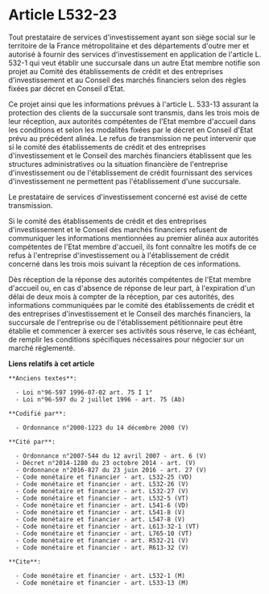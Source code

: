 # Article L532-23

Tout prestataire de services d'investissement ayant son siège social sur le territoire de la France métropolitaine et des
départements d'outre mer et autorisé à fournir des services d'investissement en application de l'article L. 532-1 qui veut
établir une succursale dans un autre Etat membre notifie son projet au Comité des établissements de crédit et des entreprises
d'investissement et au Conseil des marchés financiers selon des règles fixées par décret en Conseil d'Etat.

Ce projet ainsi que les informations prévues à l'article L. 533-13 assurant la protection des clients de la succursale sont
transmis, dans les trois mois de leur réception, aux autorités compétentes de l'Etat membre d'accueil dans les conditions et
selon les modalités fixées par le décret en Conseil d'Etat prévu au précédent alinéa. Le refus de transmission ne peut
intervenir que si le comité des établissements de crédit et des entreprises d'investissement et le Conseil des marchés
financiers établissent que les structures administratives ou la situation financière de l'entreprise d'investissement ou de
l'établissement de crédit fournissant des services d'investissement ne permettent pas l'établissement d'une succursale.

Le prestataire de services d'investissement concerné est avisé de cette transmission.

Si le comité des établissements de crédit et des entreprises d'investissement et le Conseil des marchés financiers refusent
de communiquer les informations mentionnées au premier alinéa aux autorités compétentes de l'Etat membre d'accueil, ils font
connaître les motifs de ce refus à l'entreprise d'investissement ou à l'établissement de crédit concerné dans les trois mois
suivant la réception de ces informations.

Dès réception de la réponse des autorités compétentes de l'Etat membre d'accueil ou, en cas d'absence de réponse de leur
part, à l'expiration d'un délai de deux mois à compter de la réception, par ces autorités, des informations communiquées par
le comité des établissements de crédit et des entreprises d'investissement et le Conseil des marchés financiers, la
succursale de l'entreprise ou de l'établissement pétitionnaire peut être établie et commencer à exercer ses activités sous
réserve, le cas échéant, de remplir les conditions spécifiques nécessaires pour négocier sur un marché réglementé.

**Liens relatifs à cet article**

	**Anciens textes**:

	  - Loi n°96-597 1996-07-02 art. 75 I 1°
	  - Loi n°96-597 du 2 juillet 1996 - art. 75 (Ab)

	**Codifié par**:

	  - Ordonnance n°2000-1223 du 14 décembre 2000 (V)

	**Cité par**:

	  - Ordonnance n°2007-544 du 12 avril 2007 - art. 6 (V)
	  - Décret n°2014-1280 du 23 octobre 2014 - art. (V)
	  - Ordonnance n°2016-827 du 23 juin 2016 - art. 27 (V)
	  - Code monétaire et financier - art. L532-25 (VD)
	  - Code monétaire et financier - art. L532-26 (V)
	  - Code monétaire et financier - art. L532-27 (V)
	  - Code monétaire et financier - art. L532-5 (VT)
	  - Code monétaire et financier - art. L541-6 (VD)
	  - Code monétaire et financier - art. L541-8 (V)
	  - Code monétaire et financier - art. L547-8 (V)
	  - Code monétaire et financier - art. L613-32-1 (VT)
	  - Code monétaire et financier - art. L765-10 (VT)
	  - Code monétaire et financier - art. R532-21 (V)
	  - Code monétaire et financier - art. R613-32 (V)

	**Cite**:

	  - Code monétaire et financier - art. L532-1 (M)
	  - Code monétaire et financier - art. L533-13 (M)
